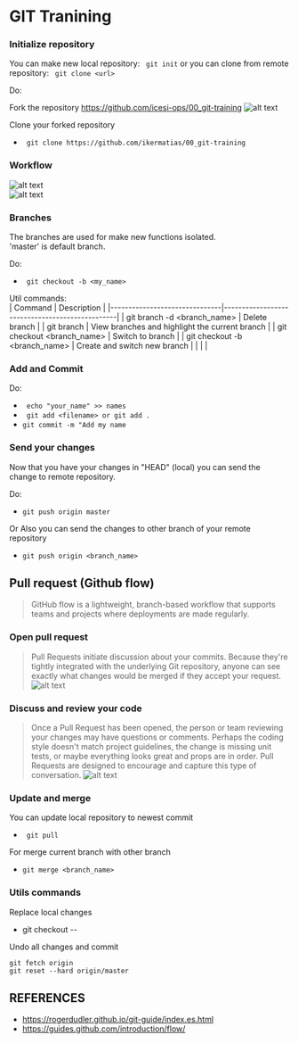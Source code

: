 # GIT Tranining

### Initialize repository  

You can make new local repository: ```  git init ```
or you can clone from remote repository: ```  git clone <url>  ```

Do:

Fork the repository https://github.com/icesi-ops/00_git-training
![alt text](https://i.ibb.co/DbppL0k/Capture.png "Logo Title Text 1")  
  
Clone your forked repository  
- ```  git clone https://github.com/ikermatias/00_git-training  ```

### Workflow 

![alt text](https://d1jnx9ba8s6j9r.cloudfront.net/blog/wp-content/uploads/2016/11/Git-Architechture-Git-Tutorial-Edureka-2-768x720.png "Logo Title Text 1")  
![alt text](https://rogerdudler.github.io/git-guide/img/trees.png "Logo Title Text 1")  

### Branches  

The branches are used for make new functions isolated.  
'master' is default branch.  
  
Do:
- ```  git checkout -b <my_name>  ```

Util commands:  
| Command                       | Description                                    |
|-------------------------------|------------------------------------------------|
| git branch -d <branch_name>   | Delete branch                                  |
| git branch                    | View branches and highlight the current branch |
| git checkout <branch_name>    | Switch to branch                               |
| git checkout -b <branch_name> | Create and switch new branch                   |
|                               |                                                |


### Add and Commit  

Do:  

- ```  echo "your_name" >> names  ```
- ``` git add <filename> or git add .```
- ``` git commit -m "Add my name  ```

### Send your changes

Now that you have your changes in "HEAD" (local) you can send the change to remote repository.

Do: 
- ``` git push origin master ```  

Or Also you can send the changes to other branch of your remote repository  
- ``` git push origin <branch_name> ```  
  
## Pull request (Github flow)

> GitHub flow is a lightweight, branch-based workflow that supports teams and projects where deployments are made regularly. 

### Open pull request  
> Pull Requests initiate discussion about your commits. Because they're tightly integrated with the underlying Git repository, anyone can see exactly what changes would be merged if they accept your request.  
![alt text](https://i.ibb.co/Gv8nFY1/pullrequest.png "Logo Title Text 1")  

### Discuss and review your code
> Once a Pull Request has been opened, the person or team reviewing your changes may have questions or comments. Perhaps the coding style doesn't match project guidelines, the change is missing unit tests, or maybe everything looks great and props are in order. Pull Requests are designed to encourage and capture this type of conversation.
![alt text](https://i.ibb.co/DfvzqzM/propened.png "Logo Title Text 1")  

### Update and merge
You can update local repository to newest commit  
- ```  git pull ```

For merge current branch with other branch
- ``` git merge <branch_name> ```  

### Utils commands
Replace local changes 
- git checkout -- <filename>
  
Undo all changes and commit
```
git fetch origin
git reset --hard origin/master  
```

## REFERENCES
- https://rogerdudler.github.io/git-guide/index.es.html
- https://guides.github.com/introduction/flow/


